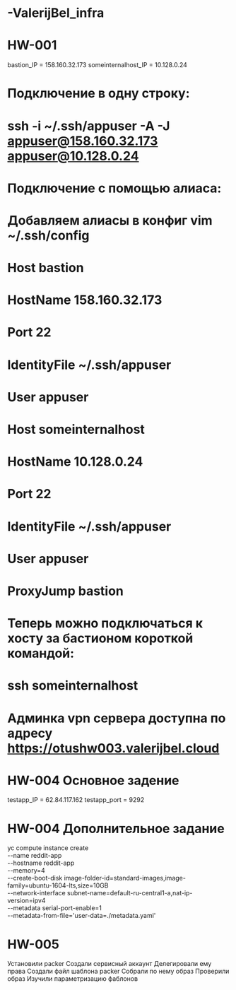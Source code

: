 # -ValerijBel_infra

# HW-001
bastion_IP = 158.160.32.173
someinternalhost_IP = 10.128.0.24

# Подключение в одну строку:
# ssh -i ~/.ssh/appuser -A -J appuser@158.160.32.173 appuser@10.128.0.24

# Подключение с помощью алиаса:

# Добавляем алиасы в конфиг vim ~/.ssh/config
# Host bastion
#   HostName 158.160.32.173
#   Port 22
#   IdentityFile ~/.ssh/appuser
#   User appuser

# Host someinternalhost
#   HostName 10.128.0.24
#   Port 22
#   IdentityFile ~/.ssh/appuser
#   User appuser
#   ProxyJump bastion

# Теперь можно подключаться к хосту за бастионом короткой командой:
# ssh someinternalhost

# Админка vpn сервера доступна по адресу https://otushw003.valerijbel.cloud

# HW-004 Основное задение
testapp_IP = 62.84.117.162
testapp_port = 9292

# HW-004 Дополнительное задание
yc compute instance create \
  --name reddit-app \
  --hostname reddit-app \
  --memory=4 \
  --create-boot-disk image-folder-id=standard-images,image-family=ubuntu-1604-lts,size=10GB \
  --network-interface subnet-name=default-ru-central1-a,nat-ip-version=ipv4 \
  --metadata serial-port-enable=1 \
  --metadata-from-file='user-data=./metadata.yaml'

# HW-005
Установили packer
Создали сервисный аккаунт
Делегировали ему права
Создали файл шаблона packer
Собрали по нему образ
Проверили образ
Изучили параметризацию фаблонов
